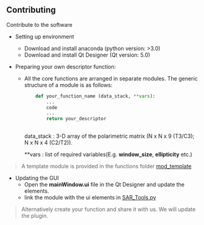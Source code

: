 ## Contributing

Contribute to the software

  * Setting up environment
    - Download and install anaconda (python version: >3.0)
    - Download and install Qt Designer (Qt version: 5.0)

  * Preparing your own descriptor function:

    - All the core functions are arranged in separate modules. The generic structure of a module is as follows:
        
        ````python
            def your_function_name (data_stack, **vars):
                ...
                code
                ...
                return your_descriptor
                  
        ````
      data_stack : 3-D array of the polarimetric matrix (N x N x 9 (T3/C3); N x N x 4 (C2/T2)).

      \**vars :  list of required variables(E.g. **window_size**, **ellipticity** etc.)


> A template module is provided in the functions folder [mod_template](../functions/mod_template.py)

  * Updating the GUI 
    - Open the **mainWindow.ui** file in the Qt Designer and update the elements.
    - link the module with the ui elements in [SAR_Tools.py](../SAR_Tools.py)

> Alternatively create your function and share it with us. We will update the plugin. 


